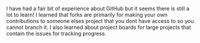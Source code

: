 I have had a fair bit of experience about GitHub but it seems there is still a lot to learn!
I learned that forks are primarily for making your own contributions to someone elses project that you dont have access to so you cannot branch it. 
I also learned about project boards for large projects that contain the issues for tracking progress.
